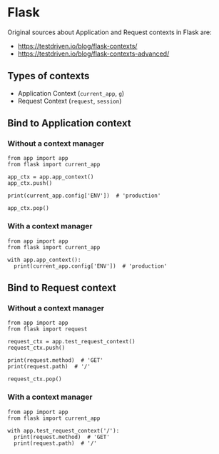 # Flask

Original sources about Application and Request contexts in Flask are:
* https://testdriven.io/blog/flask-contexts/
* https://testdriven.io/blog/flask-contexts-advanced/

## Types of contexts

* Application Context (`current_app`, `g`)
* Request Context (`request`, `session`)


## Bind to Application context

### Without a context manager

```python3
from app import app
from flask import current_app

app_ctx = app.app_context()
app_ctx.push()

print(current_app.config['ENV'])  # 'production'

app_ctx.pop()
```

### With a context manager

```python3
from app import app
from flask import current_app

with app.app_context():
  print(current_app.config['ENV'])  # 'production'
```

## Bind to Request context

### Without a context manager

```python3
from app import app
from flask import request

request_ctx = app.test_request_context()
request_ctx.push()

print(request.method)  # 'GET'
print(request.path)  # '/'

request_ctx.pop()
```

### With a context manager

```python3
from app import app
from flask import current_app

with app.test_request_context('/'):
  print(request.method)  # 'GET'
  print(request.path)  # '/'
```
